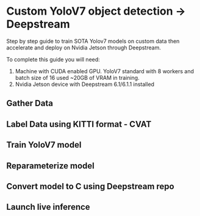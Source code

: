 # Custom YoloV7 object detection -> Deepstream
Step by step guide to train SOTA Yolov7 models on custom data then accelerate and deploy on Nvidia Jetson through Deepstream.

To complete this guide you will need: 

  1. Machine with CUDA enabled GPU. YoloV7 standard with 8 workers and batch size of 16 used ~20GB of VRAM in training.
  2. Nvidia Jetson device with Deepstream 6.1/6.1.1 installed

## Gather Data

## Label Data using KITTI format - CVAT

## Train YoloV7 model

## Reparameterize model

## Convert model to C using Deepstream repo

## Launch live inference
